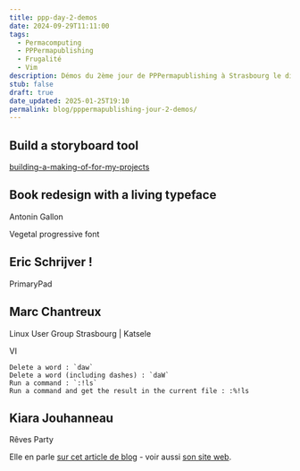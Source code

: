 ```yaml
---
title: ppp-day-2-demos
date: 2024-09-29T11:11:00
tags:
  - Permacomputing
  - PPPermapublishing
  - Frugalité
  - Vim
description: Démos du 2ème jour de PPPermapublishing à Strasbourg le dimanche 29 octobre 2024.
stub: false
draft: true
date_updated: 2025-01-25T19:10
permalink: blog/pppermapublishing-jour-2-demos/
---
```

## Build a storyboard tool

[building-a-making-of-for-my-projects](notes/building-a-making-of-for-my-projects.md)


## Book redesign with a living typeface

Antonin Gallon

Vegetal progressive font


## Eric Schrijver !

PrimaryPad





## Marc Chantreux

Linux User Group Strasbourg | Katsele

VI

```
Delete a word : `daw`
Delete a word (including dashes) : `daW`
Run a command : `:!ls`
Run a command and get the result in the current file : :%!ls
```

## Kiara Jouhanneau

Rêves Party

Elle en parle [sur cet article de blog](https://pzwiki.wdka.nl/mediadesign/User:Kiara/Journal#PPPermapublishing) - voir aussi [son site web](https://kajoudesign.eu/).

